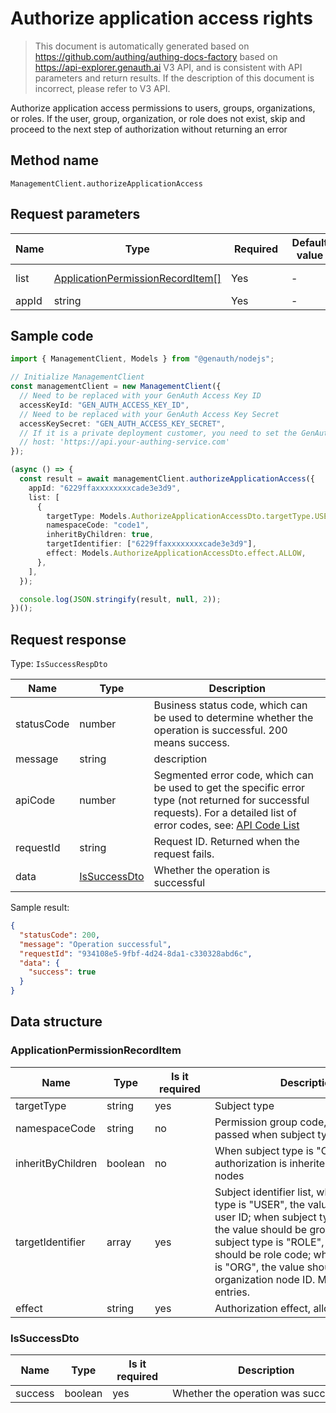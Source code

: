 # Authorize application access rights

<!--
Warning ⚠️:
Do not modify this document directly,
https://github.com/Authing/authing-docs-factory
Use this project to generate
-->

<LastUpdated />

> This document is automatically generated based on https://github.com/authing/authing-docs-factory based on https://api-explorer.genauth.ai V3 API, and is consistent with API parameters and return results. If the description of this document is incorrect, please refer to V3 API.

Authorize application access permissions to users, groups, organizations, or roles. If the user, group, organization, or role does not exist, skip and proceed to the next step of authorization without returning an error

## Method name

`ManagementClient.authorizeApplicationAccess`

## Request parameters

| Name  | Type                                                                             | <div style="width:80px">Required</div> | <div style="width:60px">Default value</div> | <div style="width:300px">Description</div> | <div style="width:200px">Sample value</div> |
| ----- | -------------------------------------------------------------------------------- | -------------------------------------- | ------------------------------------------- | ------------------------------------------ | ------------------------------------------- |
| list  | <a href="#ApplicationPermissionRecordItem">ApplicationPermissionRecordItem[]</a> | Yes                                    | -                                           | Authorization subject list, up to 10 items |                                             |
| appId | string                                                                           | Yes                                    | -                                           | Application ID                             | `6229ffaxxxxxxxxcade3e3d9`                  |

## Sample code

```ts
import { ManagementClient, Models } from "@genauth/nodejs";

// Initialize ManagementClient
const managementClient = new ManagementClient({
  // Need to be replaced with your GenAuth Access Key ID
  accessKeyId: "GEN_AUTH_ACCESS_KEY_ID",
  // Need to be replaced with your GenAuth Access Key Secret
  accessKeySecret: "GEN_AUTH_ACCESS_KEY_SECRET",
  // If it is a private deployment customer, you need to set the GenAuth service domain name
  // host: 'https://api.your-authing-service.com'
});

(async () => {
  const result = await managementClient.authorizeApplicationAccess({
    appId: "6229ffaxxxxxxxxcade3e3d9",
    list: [
      {
        targetType: Models.AuthorizeApplicationAccessDto.targetType.USER,
        namespaceCode: "code1",
        inheritByChildren: true,
        targetIdentifier: ["6229ffaxxxxxxxxcade3e3d9"],
        effect: Models.AuthorizeApplicationAccessDto.effect.ALLOW,
      },
    ],
  });

  console.log(JSON.stringify(result, null, 2));
})();
```

## Request response

Type: `IsSuccessRespDto`

| Name       | Type                                     | Description                                                                                                                                                                                                                                                                                                                                    |
| ---------- | ---------------------------------------- | ---------------------------------------------------------------------------------------------------------------------------------------------------------------------------------------------------------------------------------------------------------------------------------------------------------------------------------------------- |
| statusCode | number                                   | Business status code, which can be used to determine whether the operation is successful. 200 means success.                                                                                                                                                                                                                                   |
| message    | string                                   | description                                                                                                                                                                                                                                                                                                                                    |
| apiCode    | number                                   | Segmented error code, which can be used to get the specific error type (not returned for successful requests). For a detailed list of error codes, see: [API Code List](https://api-explorer.genauth.ai/?tag=group/%E5%BC%80%E5%8F%91%E5%87%86%E5%A4%87#tag/%E5%BC%80%E5%8F%91%E5%87%86%E5%A4%87/%E9%94%99%E8%AF%AF%E5%A4%84%E7%90%86/apiCode) |
| requestId  | string                                   | Request ID. Returned when the request fails.                                                                                                                                                                                                                                                                                                   |
| data       | <a href="#IsSuccessDto">IsSuccessDto</a> | Whether the operation is successful                                                                                                                                                                                                                                                                                                            |

Sample result:

```json
{
  "statusCode": 200,
  "message": "Operation successful",
  "requestId": "934108e5-9fbf-4d24-8da1-c330328abd6c",
  "data": {
    "success": true
  }
}
```

## Data structure

### <a id="ApplicationPermissionRecordItem"></a> ApplicationPermissionRecordItem

| Name              | Type    | <div style="width:80px">Is it required</div> | <div style="width:300px">Description</div>                                                                                                                                                                                                                                                             | <div style="width:200pxx">Sample value</div> |
| ----------------- | ------- | -------------------------------------------- | ------------------------------------------------------------------------------------------------------------------------------------------------------------------------------------------------------------------------------------------------------------------------------------------------------ | -------------------------------------------- |
| targetType        | string  | yes                                          | Subject type                                                                                                                                                                                                                                                                                           | USER                                         |
| namespaceCode     | string  | no                                           | Permission group code, must be passed when subject type is "ROLE"                                                                                                                                                                                                                                      | `code1`                                      |
| inheritByChildren | boolean | no                                           | When subject type is "ORG", whether authorization is inherited by child nodes                                                                                                                                                                                                                          | `true`                                       |
| targetIdentifier  | array   | yes                                          | Subject identifier list, when subject type is "USER", the value should be user ID; when subject type is "GROUP", the value should be group code; when subject type is "ROLE", the value should be role code; when subject type is "ORG", the value should be organization node ID. Maximum 50 entries. | `["6229ffaxxxxxxxxcade3e3d9"]`               |
| effect            | string  | yes                                          | Authorization effect, allow or deny                                                                                                                                                                                                                                                                    | ALLOW                                        |

### <a id="IsSuccessDto"></a> IsSuccessDto

| Name    | Type    | <div style="width:80px">Is it required</div> | <div style="width:300px">Description</div> | <div style="width:200px">Sample value</div> |
| ------- | ------- | -------------------------------------------- | ------------------------------------------ | ------------------------------------------- |
| success | boolean | yes                                          | Whether the operation was successful       | `true`                                      |
